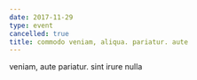 ```yaml
---
date: 2017-11-29
type: event
cancelled: true
title: commodo veniam, aliqua. pariatur. aute
---
```

veniam, aute pariatur. sint irure nulla